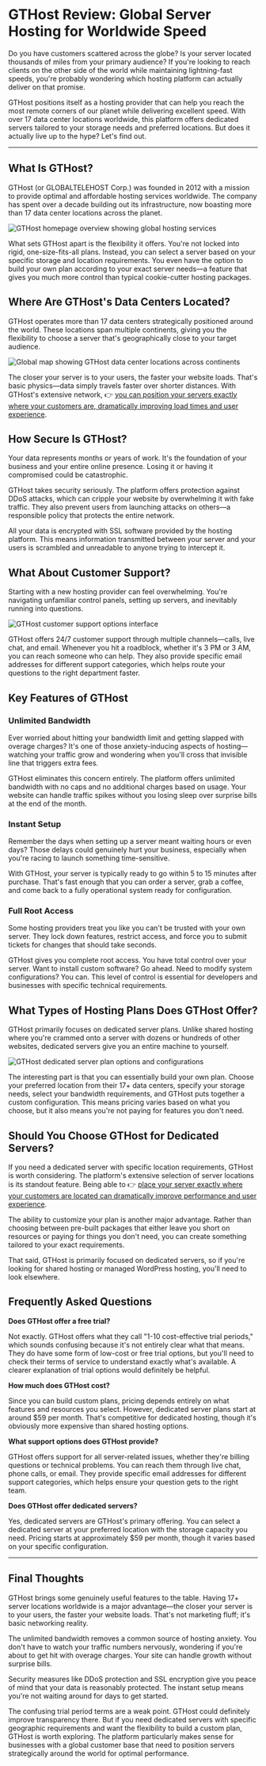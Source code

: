 # GTHost Review: Global Server Hosting for Worldwide Speed

Do you have customers scattered across the globe? Is your server located thousands of miles from your primary audience? If you're looking to reach clients on the other side of the world while maintaining lightning-fast speeds, you're probably wondering which hosting platform can actually deliver on that promise.

GTHost positions itself as a hosting provider that can help you reach the most remote corners of our planet while delivering excellent speed. With over 17 data center locations worldwide, this platform offers dedicated servers tailored to your storage needs and preferred locations. But does it actually live up to the hype? Let's find out.

---

## What Is GTHost?

GTHost (or GLOBALTELEHOST Corp.) was founded in 2012 with a mission to provide optimal and affordable hosting services worldwide. The company has spent over a decade building out its infrastructure, now boasting more than 17 data center locations across the planet.

![GTHost homepage overview showing global hosting services](image/055755998783.webp)

What sets GTHost apart is the flexibility it offers. You're not locked into rigid, one-size-fits-all plans. Instead, you can select a server based on your specific storage and location requirements. You even have the option to build your own plan according to your exact server needs—a feature that gives you much more control than typical cookie-cutter hosting packages.

## Where Are GTHost's Data Centers Located?

GTHost operates more than 17 data centers strategically positioned around the world. These locations span multiple continents, giving you the flexibility to choose a server that's geographically close to your target audience.

![Global map showing GTHost data center locations across continents](image/329966351.webp)

The closer your server is to your users, the faster your website loads. That's basic physics—data simply travels faster over shorter distances. With GTHost's extensive network, 👉 [you can position your servers exactly where your customers are, dramatically improving load times and user experience](https://cp.gthost.com/en/join/72c7e6b2fc118929f9ede2978f008806).

## How Secure Is GTHost?

Your data represents months or years of work. It's the foundation of your business and your entire online presence. Losing it or having it compromised could be catastrophic.

GTHost takes security seriously. The platform offers protection against DDoS attacks, which can cripple your website by overwhelming it with fake traffic. They also prevent users from launching attacks on others—a responsible policy that protects the entire network.

All your data is encrypted with SSL software provided by the hosting platform. This means information transmitted between your server and your users is scrambled and unreadable to anyone trying to intercept it.

## What About Customer Support?

Starting with a new hosting provider can feel overwhelming. You're navigating unfamiliar control panels, setting up servers, and inevitably running into questions.

![GTHost customer support options interface](image/3983208379.webp)

GTHost offers 24/7 customer support through multiple channels—calls, live chat, and email. Whenever you hit a roadblock, whether it's 3 PM or 3 AM, you can reach someone who can help. They also provide specific email addresses for different support categories, which helps route your questions to the right department faster.

## Key Features of GTHost

### Unlimited Bandwidth

Ever worried about hitting your bandwidth limit and getting slapped with overage charges? It's one of those anxiety-inducing aspects of hosting—watching your traffic grow and wondering when you'll cross that invisible line that triggers extra fees.

GTHost eliminates this concern entirely. The platform offers unlimited bandwidth with no caps and no additional charges based on usage. Your website can handle traffic spikes without you losing sleep over surprise bills at the end of the month.

### Instant Setup

Remember the days when setting up a server meant waiting hours or even days? Those delays could genuinely hurt your business, especially when you're racing to launch something time-sensitive.

With GTHost, your server is typically ready to go within 5 to 15 minutes after purchase. That's fast enough that you can order a server, grab a coffee, and come back to a fully operational system ready for configuration.

### Full Root Access

Some hosting providers treat you like you can't be trusted with your own server. They lock down features, restrict access, and force you to submit tickets for changes that should take seconds.

GTHost gives you complete root access. You have total control over your server. Want to install custom software? Go ahead. Need to modify system configurations? You can. This level of control is essential for developers and businesses with specific technical requirements.

## What Types of Hosting Plans Does GTHost Offer?

GTHost primarily focuses on dedicated server plans. Unlike shared hosting where you're crammed onto a server with dozens or hundreds of other websites, dedicated servers give you an entire machine to yourself.

![GTHost dedicated server plan options and configurations](image/616414255574.webp)

The interesting part is that you can essentially build your own plan. Choose your preferred location from their 17+ data centers, specify your storage needs, select your bandwidth requirements, and GTHost puts together a custom configuration. This means pricing varies based on what you choose, but it also means you're not paying for features you don't need.

## Should You Choose GTHost for Dedicated Servers?

If you need a dedicated server with specific location requirements, GTHost is worth considering. The platform's extensive selection of server locations is its standout feature. Being able to 👉 [place your server exactly where your customers are located can dramatically improve performance and user experience](https://cp.gthost.com/en/join/72c7e6b2fc118929f9ede2978f008806).

The ability to customize your plan is another major advantage. Rather than choosing between pre-built packages that either leave you short on resources or paying for things you don't need, you can create something tailored to your exact requirements.

That said, GTHost is primarily focused on dedicated servers, so if you're looking for shared hosting or managed WordPress hosting, you'll need to look elsewhere.

## Frequently Asked Questions

**Does GTHost offer a free trial?**

Not exactly. GTHost offers what they call "1-10 cost-effective trial periods," which sounds confusing because it's not entirely clear what that means. They do have some form of low-cost or free trial options, but you'll need to check their terms of service to understand exactly what's available. A clearer explanation of trial options would definitely be helpful.

**How much does GTHost cost?**

Since you can build custom plans, pricing depends entirely on what features and resources you select. However, dedicated server plans start at around $59 per month. That's competitive for dedicated hosting, though it's obviously more expensive than shared hosting options.

**What support options does GTHost provide?**

GTHost offers support for all server-related issues, whether they're billing questions or technical problems. You can reach them through live chat, phone calls, or email. They provide specific email addresses for different support categories, which helps ensure your question gets to the right team.

**Does GTHost offer dedicated servers?**

Yes, dedicated servers are GTHost's primary offering. You can select a dedicated server at your preferred location with the storage capacity you need. Pricing starts at approximately $59 per month, though it varies based on your specific configuration.

---

## Final Thoughts

GTHost brings some genuinely useful features to the table. Having 17+ server locations worldwide is a major advantage—the closer your server is to your users, the faster your website loads. That's not marketing fluff; it's basic networking reality.

The unlimited bandwidth removes a common source of hosting anxiety. You don't have to watch your traffic numbers nervously, wondering if you're about to get hit with overage charges. Your site can handle growth without surprise bills.

Security measures like DDoS protection and SSL encryption give you peace of mind that your data is reasonably protected. The instant setup means you're not waiting around for days to get started.

The confusing trial period terms are a weak point. GTHost could definitely improve transparency there. But if you need dedicated servers with specific geographic requirements and want the flexibility to build a custom plan, GTHost is worth exploring. The platform particularly makes sense for businesses with a global customer base that need to position servers strategically around the world for optimal performance.
